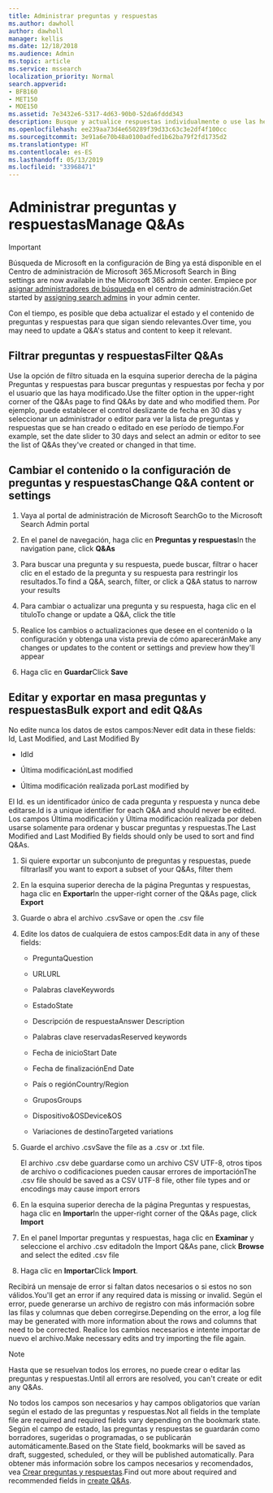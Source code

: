 ```yaml
---
title: Administrar preguntas y respuestas
ms.author: dawholl
author: dawholl
manager: kellis
ms.date: 12/18/2018
ms.audience: Admin
ms.topic: article
ms.service: mssearch
localization_priority: Normal
search.appverid:
- BFB160
- MET150
- MOE150
ms.assetid: 7e3432e6-5317-4d63-90b0-52da6fddd343
description: Busque y actualice respuestas individualmente o use las herramientas disponibles de Búsqueda de Microsoft para editarlas todas a la vez
ms.openlocfilehash: ee239aa73d4e650289f39d33c63c3e2df4f100cc
ms.sourcegitcommit: 3e91a6e70b48a0100adfed1b62ba79f2fd1735d2
ms.translationtype: HT
ms.contentlocale: es-ES
ms.lasthandoff: 05/13/2019
ms.locfileid: "33968471"
---
```

# <a name="manage-qas"></a><span data-ttu-id="dc43e-103">Administrar preguntas y respuestas</span><span class="sxs-lookup"><span data-stu-id="dc43e-103">Manage Q&As</span></span>

> [!IMPORTANT]
> <span data-ttu-id="dc43e-104">Búsqueda de Microsoft en la configuración de Bing ya está disponible en el Centro de administración de Microsoft 365.</span><span class="sxs-lookup"><span data-stu-id="dc43e-104">Microsoft Search in Bing settings are now available in the Microsoft 365 admin center.</span></span> <span data-ttu-id="dc43e-105">Empiece por [asignar administradores de búsqueda](https://docs.microsoft.com/es-ES/microsoftsearch/setup-microsoft-search#step-2-assign-search-admin-and-search-editor) en el centro de administración.</span><span class="sxs-lookup"><span data-stu-id="dc43e-105">Get started by [assigning search admins](https://docs.microsoft.com/en-us/microsoftsearch/setup-microsoft-search#step-2-assign-search-admin-and-search-editor) in your admin center.</span></span>
    
<span data-ttu-id="dc43e-106">Con el tiempo, es posible que deba actualizar el estado y el contenido de preguntas y respuestas para que sigan siendo relevantes.</span><span class="sxs-lookup"><span data-stu-id="dc43e-106">Over time, you may need to update a Q&A's status and content to keep it relevant.</span></span>
  
## <a name="filter-qas"></a><span data-ttu-id="dc43e-107">Filtrar preguntas y respuestas</span><span class="sxs-lookup"><span data-stu-id="dc43e-107">Filter Q&As</span></span>

<span data-ttu-id="dc43e-108">Use la opción de filtro situada en la esquina superior derecha de la página Preguntas y respuestas para buscar preguntas y respuestas por fecha y por el usuario que las haya modificado.</span><span class="sxs-lookup"><span data-stu-id="dc43e-108">Use the filter option in the upper-right corner of the Q&As page to find Q&As by date and who modified them.</span></span> <span data-ttu-id="dc43e-109">Por ejemplo, puede establecer el control deslizante de fecha en 30 días y seleccionar un administrador o editor para ver la lista de preguntas y respuestas que se han creado o editado en ese período de tiempo.</span><span class="sxs-lookup"><span data-stu-id="dc43e-109">For example, set the date slider to 30 days and select an admin or editor to see the list of Q&As they've created or changed in that time.</span></span>
  
## <a name="change-qa-content-or-settings"></a><span data-ttu-id="dc43e-110">Cambiar el contenido o la configuración de preguntas y respuestas</span><span class="sxs-lookup"><span data-stu-id="dc43e-110">Change Q&A content or settings</span></span>

1. <span data-ttu-id="dc43e-111">Vaya al portal de administración de Microsoft Search</span><span class="sxs-lookup"><span data-stu-id="dc43e-111">Go to the Microsoft Search Admin portal</span></span>
    
2. <span data-ttu-id="dc43e-112">En el panel de navegación, haga clic en **Preguntas y respuestas**</span><span class="sxs-lookup"><span data-stu-id="dc43e-112">In the navigation pane, click **Q&As**</span></span>
    
3. <span data-ttu-id="dc43e-113">Para buscar una pregunta y su respuesta, puede buscar, filtrar o hacer clic en el estado de la pregunta y su respuesta para restringir los resultados.</span><span class="sxs-lookup"><span data-stu-id="dc43e-113">To find a Q&A, search, filter, or click a Q&A status to narrow your results</span></span>
    
4. <span data-ttu-id="dc43e-114">Para cambiar o actualizar una pregunta y su respuesta, haga clic en el título</span><span class="sxs-lookup"><span data-stu-id="dc43e-114">To change or update a Q&A, click the title</span></span>
    
5. <span data-ttu-id="dc43e-115">Realice los cambios o actualizaciones que desee en el contenido o la configuración y obtenga una vista previa de cómo aparecerán</span><span class="sxs-lookup"><span data-stu-id="dc43e-115">Make any changes or updates to the content or settings and preview how they'll appear</span></span>
    
6. <span data-ttu-id="dc43e-116">Haga clic en **Guardar**</span><span class="sxs-lookup"><span data-stu-id="dc43e-116">Click **Save**</span></span>
    
## <a name="bulk-export-and-edit-qas"></a><span data-ttu-id="dc43e-117">Editar y exportar en masa preguntas y respuestas</span><span class="sxs-lookup"><span data-stu-id="dc43e-117">Bulk export and edit Q&As</span></span>

<span data-ttu-id="dc43e-118">No edite nunca los datos de estos campos:</span><span class="sxs-lookup"><span data-stu-id="dc43e-118">Never edit data in these fields: Id, Last Modified, and Last Modified By</span></span>
  
- <span data-ttu-id="dc43e-119">Id</span><span class="sxs-lookup"><span data-stu-id="dc43e-119">Id</span></span>
    
- <span data-ttu-id="dc43e-120">Última modificación</span><span class="sxs-lookup"><span data-stu-id="dc43e-120">Last modified</span></span>
    
- <span data-ttu-id="dc43e-121">Última modificación realizada por</span><span class="sxs-lookup"><span data-stu-id="dc43e-121">Last modified by</span></span>
    
<span data-ttu-id="dc43e-122">El Id. es un identificador único de cada pregunta y respuesta y nunca debe editarse.</span><span class="sxs-lookup"><span data-stu-id="dc43e-122">Id is a unique identifier for each Q&A and should never be edited.</span></span> <span data-ttu-id="dc43e-123">Los campos Última modificación y Última modificación realizada por deben usarse solamente para ordenar y buscar preguntas y respuestas.</span><span class="sxs-lookup"><span data-stu-id="dc43e-123">The Last Modified and Last Modified By fields should only be used to sort and find Q&As.</span></span>
  
1. <span data-ttu-id="dc43e-124">Si quiere exportar un subconjunto de preguntas y respuestas, puede filtrarlas</span><span class="sxs-lookup"><span data-stu-id="dc43e-124">If you want to export a subset of your Q&As, filter them</span></span>
    
2. <span data-ttu-id="dc43e-125">En la esquina superior derecha de la página Preguntas y respuestas, haga clic en **Exportar**</span><span class="sxs-lookup"><span data-stu-id="dc43e-125">In the upper-right corner of the Q&As page, click **Export**</span></span>
    
3. <span data-ttu-id="dc43e-126">Guarde o abra el archivo .csv</span><span class="sxs-lookup"><span data-stu-id="dc43e-126">Save or open the .csv file</span></span>
    
4. <span data-ttu-id="dc43e-127">Edite los datos de cualquiera de estos campos:</span><span class="sxs-lookup"><span data-stu-id="dc43e-127">Edit data in any of these fields:</span></span>
    
   - <span data-ttu-id="dc43e-128">Pregunta</span><span class="sxs-lookup"><span data-stu-id="dc43e-128">Question</span></span>
    
   - <span data-ttu-id="dc43e-129">URL</span><span class="sxs-lookup"><span data-stu-id="dc43e-129">URL</span></span>
      
   - <span data-ttu-id="dc43e-130">Palabras clave</span><span class="sxs-lookup"><span data-stu-id="dc43e-130">Keywords</span></span>
    
   - <span data-ttu-id="dc43e-131">Estado</span><span class="sxs-lookup"><span data-stu-id="dc43e-131">State</span></span>
    
   - <span data-ttu-id="dc43e-132">Descripción de respuesta</span><span class="sxs-lookup"><span data-stu-id="dc43e-132">Answer Description</span></span>
    
   - <span data-ttu-id="dc43e-133">Palabras clave reservadas</span><span class="sxs-lookup"><span data-stu-id="dc43e-133">Reserved keywords</span></span>
    
   - <span data-ttu-id="dc43e-134">Fecha de inicio</span><span class="sxs-lookup"><span data-stu-id="dc43e-134">Start Date</span></span>
    
   - <span data-ttu-id="dc43e-135">Fecha de finalización</span><span class="sxs-lookup"><span data-stu-id="dc43e-135">End Date</span></span>
    
   - <span data-ttu-id="dc43e-136">País o región</span><span class="sxs-lookup"><span data-stu-id="dc43e-136">Country/Region</span></span>
    
   - <span data-ttu-id="dc43e-137">Grupos</span><span class="sxs-lookup"><span data-stu-id="dc43e-137">Groups</span></span>
    
   - <span data-ttu-id="dc43e-138">Dispositivo&amp;OS</span><span class="sxs-lookup"><span data-stu-id="dc43e-138">Device&amp;OS</span></span>
    
   - <span data-ttu-id="dc43e-139">Variaciones de destino</span><span class="sxs-lookup"><span data-stu-id="dc43e-139">Targeted variations</span></span>
    
5. <span data-ttu-id="dc43e-140">Guarde el archivo .csv</span><span class="sxs-lookup"><span data-stu-id="dc43e-140">Save the file as a .csv or .txt file.</span></span>

    <span data-ttu-id="dc43e-141">El archivo .csv debe guardarse como un archivo CSV UTF-8, otros tipos de archivo o codificaciones pueden causar errores de importación</span><span class="sxs-lookup"><span data-stu-id="dc43e-141">The .csv file should be saved as a CSV UTF-8 file, other file types and or encodings may cause import errors</span></span>
    
6. <span data-ttu-id="dc43e-142">En la esquina superior derecha de la página Preguntas y respuestas, haga clic en **Importar**</span><span class="sxs-lookup"><span data-stu-id="dc43e-142">In the upper-right corner of the Q&As page, click **Import**</span></span>
    
7. <span data-ttu-id="dc43e-143">En el panel Importar preguntas y respuestas, haga clic en **Examinar** y seleccione el archivo .csv editado</span><span class="sxs-lookup"><span data-stu-id="dc43e-143">In the Import Q&As pane, click **Browse** and select the edited .csv file</span></span> 
    
8. <span data-ttu-id="dc43e-144">Haga clic en **Importar**</span><span class="sxs-lookup"><span data-stu-id="dc43e-144">Click **Import**.</span></span>
    
<span data-ttu-id="dc43e-145">Recibirá un mensaje de error si faltan datos necesarios o si estos no son válidos.</span><span class="sxs-lookup"><span data-stu-id="dc43e-145">You'll get an error if any required data is missing or invalid.</span></span> <span data-ttu-id="dc43e-146">Según el error, puede generarse un archivo de registro con más información sobre las filas y columnas que deben corregirse.</span><span class="sxs-lookup"><span data-stu-id="dc43e-146">Depending on the error, a log file may be generated with more information about the rows and columns that need to be corrected.</span></span> <span data-ttu-id="dc43e-147">Realice los cambios necesarios e intente importar de nuevo el archivo.</span><span class="sxs-lookup"><span data-stu-id="dc43e-147">Make necessary edits and try importing the file again.</span></span>
  
> [!NOTE]
> <span data-ttu-id="dc43e-148">Hasta que se resuelvan todos los errores, no puede crear o editar las preguntas y respuestas.</span><span class="sxs-lookup"><span data-stu-id="dc43e-148">Until all errors are resolved, you can't create or edit any Q&As.</span></span> 
  
<span data-ttu-id="dc43e-149">No todos los campos son necesarios y hay campos obligatorios que varían según el estado de las preguntas y respuestas.</span><span class="sxs-lookup"><span data-stu-id="dc43e-149">Not all fields in the template file are required and required fields vary depending on the bookmark state.</span></span> <span data-ttu-id="dc43e-150">Según el campo de estado, las preguntas y respuestas se guardarán como borradores, sugeridas o programadas, o se publicarán automáticamente.</span><span class="sxs-lookup"><span data-stu-id="dc43e-150">Based on the State field, bookmarks will be saved as draft, suggested, scheduled, or they will be published automatically.</span></span> <span data-ttu-id="dc43e-151">Para obtener más información sobre los campos necesarios y recomendados, vea [Crear preguntas y respuestas](create-qas.md).</span><span class="sxs-lookup"><span data-stu-id="dc43e-151">Find out more about required and recommended fields in [create Q&As](create-qas.md).</span></span>

  

